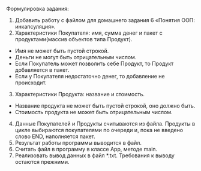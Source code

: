 Формулировка задания:

1. Добавить работу с файлом для домашнего задания 6 «Понятия ООП: инкапсуляция».
2. Характеристики Покупателя: имя, сумма денег и пакет с продуктами(массив объектов типа Продукт).

- Имя не может быть пустой строкой.
- Деньги не могут быть отрицательным числом.
- Если Покупатель может позволить себе Продукт, то Продукт добавляется в пакет.
- Если у Покупателя недостаточно денег, то добавление не происходит.

3. Характеристики Продукта: название и стоимость.

- Название продукта не может быть пустой строкой, оно должно быть.
- Стоимость продукта не может быть отрицательным числом.

4. Данные Покупателей и Продукты считываются из файла. Продукты в цикле выбираются покупателями по очереди и, пока не
   введено слово END, наполняется пакет.
5. Результат работы программы выводится в файл.
6. Считать файл в программу в классе App, методе main.
7. Реализовать вывод данных в файл *.txt. Требования к выводу остаются прежними.


